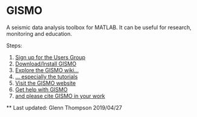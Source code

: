 # GISMO
A seismic data analysis toolbox for MATLAB. It can be useful for research, monitoring and education.

Steps:
<ol>
<li><a href="https://github.com/geoscience-community-codes/GISMO/wiki/The-GISMO-Users-Group">Sign up for the Users Group</a></li>
<li><a href="https://github.com/geoscience-community-codes/GISMO/wiki/Getting-started">Download/Install GISMO</a></li>
<li><a href="http://github.com/geoscience-community-codes/GISMO/wiki/">Explore the GISMO wiki...</a></li>
<li><a href="http://github.com/geoscience-community-codes/GISMO/wiki/Tutorials">... especially the tutorials</a></li>
<li><a href="http://geoscience-community-codes.github.io/GISMO/">Visit the GISMO website</a></li>
<li><a href="https://github.com/geoscience-community-codes/GISMO/wiki/Reporting-errors%2C-bugs%2C-issues">Get help with GISMO</a></li>
<li><a href="https://github.com/geoscience-community-codes/GISMO/wiki/help-us---SUGGESTED-CITATION">and please cite GISMO in your work</a></li>  
</ol>

**
Last updated: Glenn Thompson 2019/04/27
